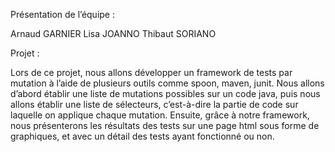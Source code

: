 Présentation de l’équipe :

Arnaud GARNIER
Lisa JOANNO
Thibaut SORIANO

Projet :

Lors de ce projet, nous allons développer un framework de tests par mutation à l’aide de plusieurs outils comme spoon, maven, junit.
Nous allons d’abord établir une liste de mutations possibles sur un code java, puis nous allons établir une liste de sélecteurs, c’est-à-dire la partie de code sur laquelle on applique chaque mutation.
Ensuite, grâce à notre framework, nous présenterons les résultats des tests sur une page html sous forme de graphiques, et avec un détail des tests ayant fonctionné ou non.
